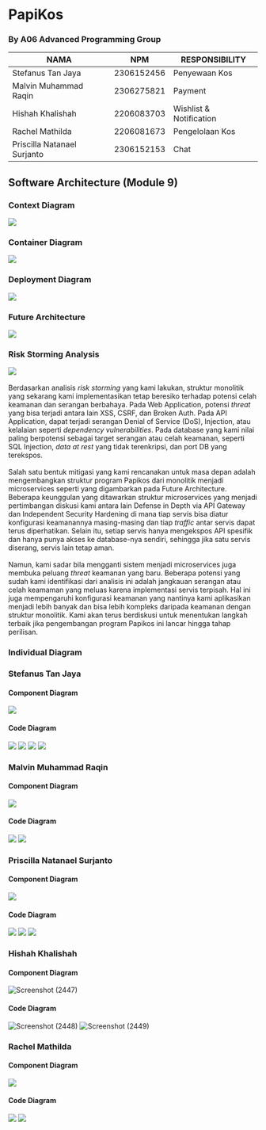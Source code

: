# PapiKos
### By A06 Advanced Programming Group
| NAMA                        | NPM           | RESPONSIBILITY          |
|-----------------------------|---------------|-------------------------|
| Stefanus Tan Jaya           | 2306152456    | Penyewaan Kos           |
| Malvin Muhammad Raqin       | 2306275821    | Payment                 |
| Hishah Khalishah            | 2206083703    | Wishlist & Notification |
| Rachel Mathilda             | 2206081673    | Pengelolaan Kos         |
| Priscilla Natanael Surjanto | 2306152153    | Chat                    |

## Software Architecture (Module 9)
### Context Diagram
![](images/ContextDiagram.jpg)
### Container Diagram
![](images/ContainerDiagram.jpg)
### Deployment Diagram
![](images/DeploymentDiagram.jpg)
### Future Architecture
![](images/FutureContainer.jpg)
### Risk Storming Analysis
![](images/RiskStorming.jpg)
<br><br>
Berdasarkan analisis _risk storming_ yang kami lakukan, struktur monolitik yang sekarang kami implementasikan tetap beresiko terhadap potensi celah keamanan dan serangan berbahaya. Pada Web Application, potensi _threat_ yang bisa terjadi antara lain XSS, CSRF, dan Broken Auth. Pada API Application, dapat terjadi serangan Denial of Service (DoS), Injection, atau kelalaian seperti _dependency vulnerabilities_. Pada database yang kami nilai paling berpotensi sebagai target serangan atau celah keamanan, seperti SQL Injection, _data at rest_ yang tidak terenkripsi, dan port DB yang terekspos. <br><br>
Salah satu bentuk mitigasi yang kami rencanakan untuk masa depan adalah mengembangkan struktur program Papikos dari monolitik menjadi microservices seperti yang digambarkan pada Future Architecture. Beberapa keunggulan yang ditawarkan struktur microservices yang menjadi pertimbangan diskusi kami antara lain Defense in Depth via API Gateway dan Independent Security Hardening di mana tiap servis bisa diatur konfigurasi keamanannya masing-masing dan tiap _traffic_ antar servis dapat terus diperhatikan. Selain itu, setiap servis hanya mengekspos API spesifik dan hanya punya akses ke database-nya sendiri, sehingga jika satu servis diserang, servis lain tetap aman.<br><br>
Namun, kami sadar bila mengganti sistem menjadi microservices juga membuka peluang _threat_ keamanan yang baru. Beberapa potensi yang sudah kami identifikasi dari analisis ini adalah jangkauan serangan atau celah keamaman yang meluas karena implementasi servis terpisah. Hal ini juga mempengaruhi konfigurasi keamanan yang nantinya kami aplikasikan menjadi lebih banyak dan bisa lebih kompleks daripada keamanan dengan struktur monolitik. Kami akan terus berdiskusi untuk menentukan langkah terbaik jika pengembangan program Papikos ini lancar hingga tahap perilisan.

### Individual Diagram
### Stefanus Tan Jaya
#### Component Diagram
![](images/ComponentDiagramStef.jpg)
#### Code Diagram
![](images/CodeDiagramStef1.jpg)
![](images/CodeDiagramStef2.jpg)
![](images/CodeDiagramStef3.jpg)
![](images/CodeDiagramStef4.jpg)

### Malvin Muhammad Raqin
#### Component Diagram
![](images/ComponentDiagramPayment.png)
#### Code Diagram
![](images/CodeDiagramPayment1.png)
![](images/CodeDiagramPayment2.png)

### Priscilla Natanael Surjanto
#### Component Diagram
![](images/ComponentChat.png)
#### Code Diagram
![](images/CodeChat1.png)
![](images/CodeChat2.png)
![](images/CodeChat3.png)

### Hishah Khalishah
#### Component Diagram
![Screenshot (2447)](https://github.com/user-attachments/assets/0391a130-9ddd-49de-b5f2-ded880ae8e28)
#### Code Diagram
![Screenshot (2448)](https://github.com/user-attachments/assets/44b009ad-e830-42c4-a9e1-5b2b5a933eb4)
![Screenshot (2449)](https://github.com/user-attachments/assets/54dc0db7-ba0a-47e3-b944-8f47de7ded07)

### Rachel Mathilda
#### Component Diagram
![](images/ComponentDiagramPengelolaan.png)
#### Code Diagram
![](images/CodeRachel1)
![](images/CodeRachel2)